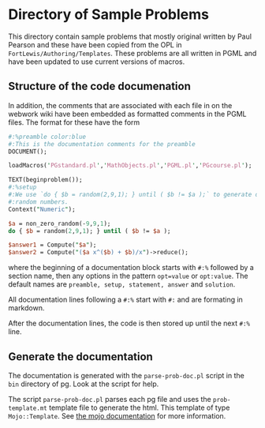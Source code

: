 # Directory of Sample Problems

This directory contain sample problems that mostly original written by Paul Pearson and these have been copied from the
OPL in `FortLewis/Authoring/Templates`. These problems are all written in PGML and have been updated to use current
versions of macros.

## Structure of the code documenation

In addition, the comments that are associated with each file in on the webwork wiki have been embedded as formatted
comments in the PGML files. The format for these have the form

```perl
#:%preamble color:blue
#:This is the documentation comments for the preamble
DOCUMENT();

loadMacros('PGstandard.pl','MathObjects.pl','PGML.pl','PGcourse.pl');

TEXT(beginproblem());
#:%setup
#:We use `do { $b = random(2,9,1); } until ( $b != $a );` to generate distinct
#:random numbers.
Context("Numeric");

$a = non_zero_random(-9,9,1);
do { $b = random(2,9,1); } until ( $b != $a );

$answer1 = Compute("$a");
$answer2 = Compute("($a x^($b) + $b)/x")->reduce();
```

where the beginning of a documentation block starts with `#:%` followed by a section name, then any options in the
pattern `opt=value` or `opt:value`. The default names are `preamble, setup, statement, answer` and `solution`.

All documentation lines following a `#:%` start with `#:` and are formating in markdown.

After the documentation lines, the code is then stored up until the next `#:%` line.

## Generate the documentation

The documentation is generated with the `parse-prob-doc.pl` script in the `bin` directory of pg.  Look at the script for
help.

The script `parse-prob-doc.pl` parses each pg file and uses the `prob-template.mt` template file to generate the html.
This template of type `Mojo::Template`.  See [the mojo documentation](https://docs.mojolicious.org/Mojo/Template) for
more information.
